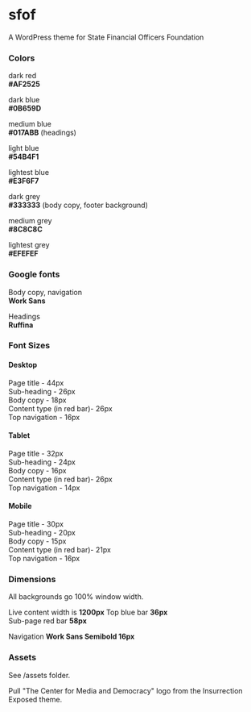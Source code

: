 # sfof
A WordPress theme for State Financial Officers Foundation

### Colors
dark red  
**#AF2525**  

dark blue  
**#0B659D**  

medium blue  
**#017ABB** (headings)  

light blue  
**#54B4F1**  

lightest blue  
**#E3F6F7**

dark grey  
**#333333** (body copy, footer background)

medium grey  
**#8C8C8C**

lightest grey  
**#EFEFEF**

### Google fonts
Body copy, navigation  
**Work Sans**

Headings  
**Ruffina**

### Font Sizes

#### Desktop
Page title - 44px  
Sub-heading - 26px  
Body copy - 18px  
Content type (in red bar)- 26px  
Top navigation - 16px
#### Tablet
Page title - 32px  
Sub-heading - 24px  
Body copy - 16px  
Content type (in red bar)- 26px  
Top navigation - 14px
#### Mobile
Page title - 30px  
Sub-heading - 20px  
Body copy - 15px  
Content type (in red bar)- 21px  
Top navigation - 16px

### Dimensions
All backgrounds go 100% window width.

Live content width is **1200px**
Top blue bar **36px**   
Sub-page red bar **58px**  
  
Navigation **Work Sans Semibold 16px**

### Assets
See /assets folder.

Pull "The Center for Media and Democracy" logo from 
the Insurrection Exposed theme.




